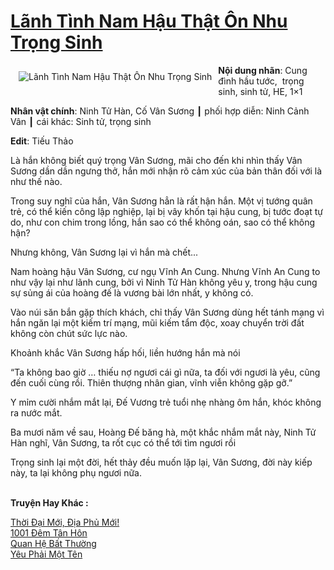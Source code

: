 <a href="https://utruyen.com/lanh-tinh-nam-hau-that-on-nhu-trong-sinh/24740/" title="Lãnh Tình Nam Hậu Thật Ôn Nhu Trọng Sinh"><h1>Lãnh Tình Nam Hậu Thật Ôn Nhu Trọng Sinh</h1></a><div style="display:table"><img align="right" style="float: left; padding: 10px;" src="https://utruyen.com/images/story/200x260/lanh-tinh-nam-hau-that-on-nhu-trong-sinh.jpg" alt="Lãnh Tình Nam Hậu Thật Ôn Nhu Trọng Sinh"><b>Nội dung nhãn</b>: Cung đình hầu tước,  trọng sinh, sinh tử, HE, 1×1<p></p><b>Nhân vật chính</b>: Ninh Tử Hàn, Cố Vân Sương ┃ phối hợp diễn: Ninh Cảnh Vân ┃ cái khác: Sinh tử, trọng sinh<p></p><b>Edit</b>: Tiếu Thảo<p></p>Là hắn không biết quý trọng Vân Sương, mãi cho đến khi nhìn thấy Vân Sương dần dần ngưng thở, hắn mới nhận rõ cảm xúc của bản thân đối với là như thế nào.<p></p>Trong suy nghĩ của hắn, Vân Sương hẳn là rất hận hắn. Một vị tướng quân trẻ, có thể kiến công lập nghiệp, lại bị vây khốn tại hậu cung, bị tước đoạt tự do, như con chim trong lồng, hắn sao có thể không oán, sao có thể không hận?<p></p>Nhưng không, Vân Sương lại vì hắn mà chết...<p></p>Nam hoàng hậu Vân Sương, cư ngụ Vĩnh An Cung. Nhưng Vĩnh An Cung to như vậy lại như lãnh cung, bởi vì Ninh Tử Hàn không yêu y, trong hậu cung sự sủng ái của hoàng đế là vương bài lớn nhất, y không có.<p></p>Vào núi săn bắn gặp thích khách, chỉ thấy Vân Sương dùng hết tánh mạng vì hắn ngăn lại một kiếm trí mạng, mũi kiếm tẩm độc, xoay chuyển trời đất không còn chút sức lực nào.<p></p>Khoảnh khắc Vân Sương hấp hối, liền hướng hắn mà nói<p></p>“Ta không bao giờ … thiếu nợ ngươi cái gì nữa, ta đối với ngươi là yêu, cũng đến cuối cùng rồi. Thiên thượng nhân gian, vĩnh viễn không gặp gỡ.”<p></p>Y mỉm cười nhắm mắt lại, Đế Vương trẻ tuổi nhẹ nhàng ôm hắn, khóc không ra nước mắt.<p></p>Ba mươi năm về sau, Hoàng Đế băng hà, một khắc nhắm mắt này, Ninh Tử Hàn nghĩ, Vân Sương, ta rốt cục có thể tới tìm ngươi rồi<p></p>Trọng sinh lại một đời, hết thảy đều muốn lặp lại, Vân Sương, đời này kiếp này, ta lại không phụ ngươi nữa.</div><p><br><b>Truyện Hay Khác :</b></p><a href="https://utruyen.com/thoi-dai-moi-dia-phu-moi/24725/" alt="Thời Đại Mới, Địa Phủ Mới!">Thời Đại Mới, Địa Phủ Mới!</a><br/><a href="https://github.com/quanluxury/truyenhot/tree/master/truyenhay/10301/" alt="1001 Đêm Tân Hôn">1001 Đêm Tân Hôn</a><br/><a href="https://dammy2019.blogspot.com/2019/11/quan-he-bat-thuong.html" alt="Quan Hệ Bất Thường">Quan Hệ Bất Thường</a><br/><a href="https://github.com/quanluxury/ngontinh_sac/tree/master/truyenhay/22614/" alt="Yêu Phải Một Tên">Yêu Phải Một Tên</a><br/>